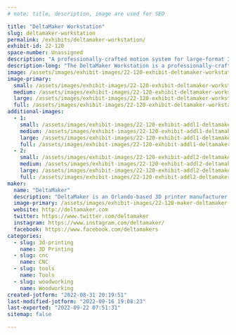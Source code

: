 ```yaml
---
# note: title, description, image are used for SEO

title: "DeltaMaker Workstation"
slug: deltamaker-workstation
permalink: /exhibits/deltamaker-workstation/
exhibit-id: 22-120
space-number: Unassigned
description: "A professionally-crafted motion system for large-format 3D printing and 3D wood-carving. "
description-long: "The DeltaMaker Workstation is a professionally-crafted motion system which is at the heart of our large-format 3D printers and 3D wood-carving machines. The Workstation features a large work area, and interchangeable tools, allowing the machine to quickly change from 3D printing to CNC wood carving and a variety of other fabrication tasks."
image: /assets/images/exhibit-images/22-120-exhibit-deltamaker-workstation-mfo2021-large.jpg
image-primary: 
  small: /assets/images/exhibit-images/22-120-exhibit-deltamaker-workstation-mfo2021-small.jpg
  medium: /assets/images/exhibit-images/22-120-exhibit-deltamaker-workstation-mfo2021-medium.jpg
  large: /assets/images/exhibit-images/22-120-exhibit-deltamaker-workstation-mfo2021-large.jpg
  full: /assets/images/exhibit-images/22-120-exhibit-deltamaker-workstation-mfo2021-full.jpg
additional-images: 
  - 1:
    small: /assets/images/exhibit-images/22-120-exhibit-addl1-deltamaker-workstation-workstation-with-r2-small.jpg
    medium: /assets/images/exhibit-images/22-120-exhibit-addl1-deltamaker-workstation-workstation-with-r2-medium.jpg
    large: /assets/images/exhibit-images/22-120-exhibit-addl1-deltamaker-workstation-workstation-with-r2-large.jpg
    full: /assets/images/exhibit-images/22-120-exhibit-addl1-deltamaker-workstation-workstation-with-r2-full.jpg
  - 2:
    small: /assets/images/exhibit-images/22-120-exhibit-addl2-deltamaker-workstation-workstatus-cnc-small.jpg
    medium: /assets/images/exhibit-images/22-120-exhibit-addl2-deltamaker-workstation-workstatus-cnc-medium.jpg
    large: /assets/images/exhibit-images/22-120-exhibit-addl2-deltamaker-workstation-workstatus-cnc-large.jpg
    full: /assets/images/exhibit-images/22-120-exhibit-addl2-deltamaker-workstation-workstatus-cnc-full.jpg
maker: 
  name: "DeltaMaker"
  description: "DeltaMaker is an Orlando-based 3D printer manufacturer that builds professionally-crafted 3D printers and motion systems for makers, educators, and businesses."
  image-primary: /assets/images/exhibit-images/22-120-maker-deltamaker-workstation-deltamaker-logo-3d-printers-circle-web-medium.png
  website: http://deltamaker.com
  twitter: https://www.twitter.com/deltamaker
  instagram: https://www.instagram.com/deltamaker/
  facebook: https://www.facebook.com/deltamakers
categories: 
  - slug: 3d-printing
    name: 3D Printing
  - slug: cnc
    name: CNC
  - slug: tools
    name: Tools
  - slug: woodworking
    name: Woodworking
created-jotform: "2022-08-31 20:19:51"
last-modified-jotform: "2022-09-16 19:08:23"
last-exported: "2022-09-22 07:51:31"
sitemap: false

---
```

